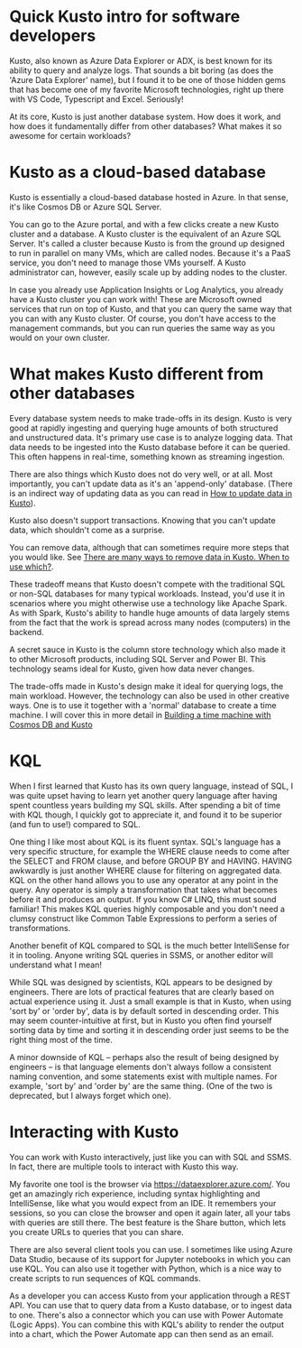 # Quick Kusto intro for software developers

Kusto, also known as Azure Data Explorer or ADX, is best known for its ability to query and analyze logs. That sounds a bit boring (as does the 'Azure Data Explorer' name), but I found it to be one of those hidden gems that has become one of my favorite Microsoft technologies, right up there with VS Code, Typescript and Excel. Seriously!

At its core, Kusto is just another database system. How does it work, and how does it fundamentally differ from other databases? What makes it so awesome for certain workloads?

# Kusto as a cloud-based database

Kusto is essentially a cloud-based database hosted in Azure. In that sense, it's like Cosmos DB or Azure SQL Server.

You can go to the Azure portal, and with a few clicks create a new Kusto cluster and a database. A Kusto cluster is the equivalent of an Azure SQL Server. It's called a cluster because Kusto is from the ground up designed to run in parallel on many VMs, which are called nodes. Because it's a PaaS service, you don't need to manage those VMs yourself. A Kusto administrator can, however, easily scale up by adding nodes to the cluster.

In case you already use Application Insights or Log Analytics, you already have a Kusto cluster you can work with! These are Microsoft owned services that run on top of Kusto, and that you can query the same way that you can with any Kusto cluster. Of course, you don't have access to the management commands, but you can run queries the same way as you would on your own cluster.

# What makes Kusto different from other databases

Every database system needs to make trade-offs in its design. Kusto is very good at rapidly ingesting and querying huge amounts of both structured and unstructured data. It's primary use case is to analyze logging data. That data needs to be ingested into the Kusto database before it can be queried. This often happens in real-time, something known as streaming ingestion.

There are also things which Kusto does not do very well, or at all. Most importantly, you can't update data as it's an 'append-only' database. (There is an indirect way of updating data as you can read in [How to update data in Kusto](https://andreas-deruiter.github.io/2022/07/12/how-to-update-data-in-kusto.html)).

Kusto also doesn't support transactions. Knowing that you can't update data, which shouldn't come as a surprise.

You can remove data, although that can sometimes require more steps that you would like. See [There are many ways to remove data in Kusto. When to use which?](https://andreas-deruiter.github.io/2022/07/12/there-are-many-ways-to-delete-data-in-kusto.html).

These tradeoff means that Kusto doesn't compete with the traditional SQL or non-SQL databases for many typical workloads. Instead, you'd use it in scenarios where you might otherwise use a technology like Apache Spark. As with Spark, Kusto's ability to handle huge amounts of data largely stems from the fact that the work is spread across many nodes (computers) in the backend.

A secret sauce in Kusto is the column store technology which also made it to other Microsoft products, including SQL Server and Power BI. This technology seams ideal for Kusto, given how data never changes.

The trade-offs made in Kusto's design make it ideal for querying logs, the main workload. However, the technology can also be used in other creative ways. One is to use it together with a 'normal' database to create a time machine. I will cover this in more detail in [Building a time machine with Cosmos DB and Kusto](https://andreas-deruiter.github.io/2022/07/13/Building-a-time-machine-with-Cosmos-DB-and-Kusto.html)

# KQL

When I first learned that Kusto has its own query language, instead of SQL, I was quite upset having to learn yet another query language after having spent countless years building my SQL skills. After spending a bit of time with KQL though, I quickly got to appreciate it, and found it to be superior (and fun to use!) compared to SQL.

One thing I like most about KQL is its fluent syntax. SQL's language has a very specific structure, for example the WHERE clause needs to come after the SELECT and FROM clause, and before GROUP BY and HAVING. HAVING awkwardly is just another WHERE clause for filtering on aggregated data. KQL on the other hand allows you to use any operator at any point in the query. Any operator is simply a transformation that takes what becomes before it and produces an output. If you know C\# LINQ, this must sound familiar! This makes KQL queries highly composable and you don't need a clumsy construct like Common Table Expressions to perform a series of transformations.

Another benefit of KQL compared to SQL is the much better IntelliSense for it in tooling. Anyone writing SQL queries in SSMS, or another editor will understand what I mean!

While SQL was designed by scientists, KQL appears to be designed by engineers. There are lots of practical features that are clearly based on actual experience using it. Just a small example is that in Kusto, when using 'sort by' or 'order by', data is by default sorted in descending order. This may seem counter-intuitive at first, but in Kusto you often find yourself sorting data by time and sorting it in descending order just seems to be the right thing most of the time.

A minor downside of KQL – perhaps also the result of being designed by engineers – is that language elements don't always follow a consistent naming convention, and some statements exist with multiple names. For example, 'sort by' and 'order by' are the same thing. (One of the two is deprecated, but I always forget which one).

# Interacting with Kusto

You can work with Kusto interactively, just like you can with SQL and SSMS. In fact, there are multiple tools to interact with Kusto this way.

My favorite one tool is the browser via https://dataexplorer.azure.com/. You get an amazingly rich experience, including syntax highlighting and IntelliSense, like what you would expect from an IDE. It remembers your sessions, so you can close the browser and open it again later, all your tabs with queries are still there. The best feature is the Share button, which lets you create URLs to queries that you can share.

There are also several client tools you can use. I sometimes like using Azure Data Studio, because of its support for Jupyter notebooks in which you can use KQL. You can also use it together with Python, which is a nice way to create scripts to run sequences of KQL commands.

As a developer you can access Kusto from your application through a REST API. You can use that to query data from a Kusto database, or to ingest data to one. There's also a connector which you can use with Power Automate (Logic Apps). You can combine this with KQL's ability to render the output into a chart, which the Power Automate app can then send as an email.
